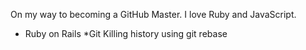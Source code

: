 On my way to becoming a GitHub Master. I love Ruby and JavaScript.

* Ruby on Rails
*Git Killing history using git rebase